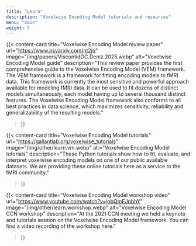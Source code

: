 ```yaml
---
title: "Learn"
description: "Voxelwise Encoding Model tutorials and resources"
menu: "main"
weight: 5
---
```


{{< content-card
title="Voxelwise Encoding Model review paper"
url="https://www.psyarxiv.com/nt2jq"
image="/img/papers/ViscontidOC.Deniz.2025.webp"
alt="Voxelwise Encoding Model guide"
description="This review paper provides the first comprehensive guide to the Voxelwise Encoding Model (VEM) framework. The VEM framework is a framework for fitting encoding models to fMRI data. This framework is currently the most sensitive and powerful approach available for modeling fMRI data. It can be used to fit dozens of distinct models simultaneously, each model having up to several thousand distinct features. The Voxelwise Encoding Model framework also conforms to all best practices in data science, which maximizes sensitivity, reliability and generalizability of the resulting models."

> }}

{{< content-card
title="Voxelwise Encoding Model tutorials"
url="https://gallantlab.org/voxelwise_tutorials"
image="/img/other/learn.vm.webp"
alt="Voxelwise Encoding Model tutorials"
description="These Python tutorials show how to fit, evaluate, and interpret voxelwise encoding models on one of our public available datasets. We are providing these online tutorials here as a service to the fMRI community."

> }}

{{< content-card
title="Voxelwise Encoding Model workshop video"
url="https://www.youtube.com/watch?v=jobQmEJpbhY"
image="/img/other/learn.workshop.webp"
alt="Voxelwise Encoding Model CCN workshop"
description="At the 2021 CCN meeting we held a keynote and tutorials session on the Voxelwise Encoding Model framework. You can find a video recording of the workshop here."

> }}
